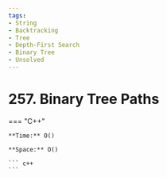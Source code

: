 ```yaml
---
tags:
- String
- Backtracking
- Tree
- Depth-First Search
- Binary Tree
- Unsolved
---
```



# 257. Binary Tree Paths

=== "C++"

    **Time:** O()

    **Space:** O()

    ``` c++
    ```